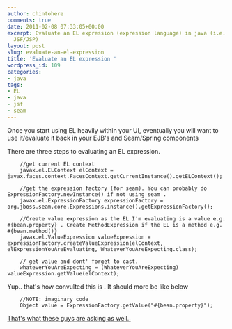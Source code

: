 ```yaml
---
author: chintohere
comments: true
date: 2011-02-08 07:33:05+00:00
excerpt: Evaluate an EL expression (expression language) in java (i.e. not UI layer
  JSF/JSP)
layout: post
slug: evaluate-an-el-expression
title: 'Evaluate an EL expression '
wordpress_id: 109
categories:
- java
tags:
- EL
- java
- jsf
- seam
---
```


Once you start using EL heavily within your UI, eventually you will want to use it/evaluate it back in your EJB's and Seam/Spring components

There are three steps to evaluating an EL expression.

        //get current EL context
        javax.el.ELContext elContext = javax.faces.context.FacesContext.getCurrentInstance().getELContext();

        //get the expression factory (for seam). You can probably do ExpressionFactory.newInstance() if not using seam .
        javax.el.ExpressionFactory expressionFactory = org.jboss.seam.core.Expressions.instance().getExpressionFactory();

        //Create value expression as the EL I'm evaluating is a value e.g. #{bean.property} . Create MethodExpression if the EL is a method e.g. #{bean.method()}
        javax.el.ValueExpression valueExpression = expressionFactory.createValueExpression(elContext, elExpressionYouAreEvaluating, WhateverYouAreExpecting.class);

        // get value and dont' forget to cast.
        whateverYouAreExpecting = (WhateverYouAreExpecting) valueExpression.getValue(elContext);

Yup.. that's how convulted this is . It should more be like below

        //NOTE: imaginary code
        Object value = ExpressionFactory.getValue("#{bean.property}");

[That's what these guys are asking as well..](http://www.sfwk.org/Documentation/ELWishList)
